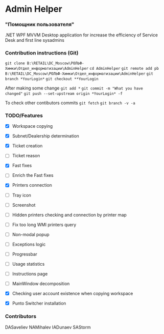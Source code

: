 ﻿# Admin Helper
### "Помощник пользователя"
.NET WPF MVVM Desktop application for increase the efficiency of Service Desk and first line sysadmins 


### Contribution instructions (Git)
```git clone B:\RETAIL\DC_Moscow\РОЛЬФ-Химки\Отдел_информатизации\AdminHelper```
```cd AdminHelper```
```git remote add pb B:\RETAIL\DC_Moscow\РОЛЬФ-Химки\Отдел_информатизации\AdminHelper```
```git branch *YourLogin*```
```git checkout **YourLogin```

After making some change
```git add *```
```git commit -m "What you have changed"```
```git push --set-upstream origin *YourLogin* -f```

To check other contibutors commits
```git fetch```
```git branch -v -a```

### TODO/Features
- [x] Workspace copying
- [x] Subnet/Dealership determination
- [x] Ticket creation
- [ ] Ticket reason
- [x] Fast fixes
- [ ] Enrich the Fast fixes
- [x] Printers connection
- [ ] Tray icon
- [ ] Screenshot
- [ ] Hidden printers checking and connection by printer map
- [ ] Fix too long WMI printers query
- [ ] Non-modal popup
- [ ] Exceptions logic
- [ ] Progressbar
- [ ] Usage statistics
- [ ] Instructions page
- [ ] MainWindow decomposition
- [x] Checking user account existence when copying workspace
- [x] Punto Switcher installation


### Contributors
DASaveliev
NAMihalev
IADunaev
SAStorm